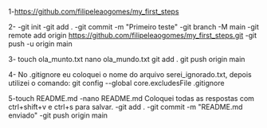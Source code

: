 1-https://github.com/filipeleaogomes/my_first_steps

2-
-git init
-git add .
-git commit -m "Primeiro teste"
-git branch -M main
-git remote add origin https://github.com/filipeleaogomes/my_first_steps.git
-git push -u origin main

3-
touch ola_munto.txt
nano ola_mundo.txt
git add .
git push origin main

4- No .gitignore eu coloquei o nome do arquivo serei_ignorado.txt, depois utilizei o comando: git config --global core.excludesFile .gitignore

5-touch README.md
 -nano README.md
  Coloquei todas as respostas com ctrl+shift+v e ctrl+s para salvar.
 -git add .
 -git commit -m "README.md enviado"
 -git push origin main
